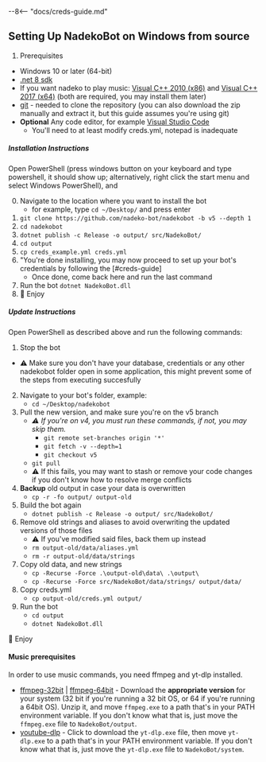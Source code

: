 --8<-- "docs/creds-guide.md"

## Setting Up NadekoBot on Windows from source

1. Prerequisites

- Windows 10 or later (64-bit)
- [.net 8 sdk](https://dotnet.microsoft.com/download/dotnet/8.0)
- If you want nadeko to play music: [Visual C++ 2010 (x86)] and [Visual C++ 2017 (x64)] (both are required, you may install them later)
- [git](https://git-scm.com/downloads) - needed to clone the repository (you can also download the zip manually and extract it, but this guide assumes you're using git)
- **Optional** Any code editor, for example [Visual Studio Code](https://code.visualstudio.com/Download)
    - You'll need to at least modify creds.yml, notepad is inadequate


##### Installation Instructions

Open PowerShell (press windows button on your keyboard and type powershell, it should show up; alternatively, right click the start menu and select Windows PowerShell), and


0. Navigate to the location where you want to install the bot
    - for example, type `cd ~/Desktop/` and press enter
1. `git clone https://github.com/nadeko-bot/nadekobot -b v5 --depth 1`
2. `cd nadekobot`
3. `dotnet publish -c Release -o output/ src/NadekoBot/`
4. `cd output`
5. `cp creds_example.yml creds.yml`
6. "You're done installing, you may now proceed to set up your bot's credentials by following the [#creds-guide]
    - Once done, come back here and run the last command
8. Run the bot `dotnet NadekoBot.dll`
9. 🎉 Enjoy

##### Update Instructions

Open PowerShell as described above and run the following commands:

1. Stop the bot
  - ⚠️ Make sure you don't have your database, credentials or any other nadekobot folder open in some application, this might prevent some of the steps from executing succesfully
2. Navigate to your bot's folder, example:
    - `cd ~/Desktop/nadekobot`
3. Pull the new version, and make sure you're on the v5 branch
    - *⚠️ If you're on v4, you must run these commands, if not, you may skip them.*
        - `git remote set-branches origin '*'`
        - `git fetch -v --depth=1`
        - `git checkout v5`
    - `git pull`
    - ⚠️ If this fails, you may want to stash or remove your code changes if you don't know how to resolve merge conflicts
4. **Backup** old output in case your data is overwritten
    - `cp -r -fo output/ output-old`
5. Build the bot again
    - `dotnet publish -c Release -o output/ src/NadekoBot/`
6. Remove old strings and aliases to avoid overwriting the updated versions of those files
    - ⚠ If you've modified said files, back them up instead
    - `rm output-old/data/aliases.yml`
    - `rm -r output-old/data/strings`
7. Copy old data, and new strings
    - `cp -Recurse -Force .\output-old\data\ .\output\`
    - `cp -Recurse -Force src/NadekoBot/data/strings/ output/data/`
8. Copy creds.yml
    - `cp output-old/creds.yml output/`
9. Run the bot
    - `cd output`
    - `dotnet NadekoBot.dll`

🎉 Enjoy

#### Music prerequisites
In order to use music commands, you need ffmpeg and yt-dlp installed.
- [ffmpeg-32bit] | [ffmpeg-64bit] - Download the **appropriate version** for your system (32 bit if you're running a 32 bit OS, or 64 if you're running a 64bit OS). Unzip it, and move `ffmpeg.exe` to a path that's in your PATH environment variable. If you don't know what that is, just move the `ffmpeg.exe` file to `NadekoBot/output`.
- [youtube-dlp] - Click to download the `yt-dlp.exe` file, then move `yt-dlp.exe` to a path that's in your PATH environment variable. If you don't know what that is, just move the `yt-dlp.exe` file to `NadekoBot/system`.

[Updater]: https://dl.nadeko.bot/v3/
[Notepad++]: https://notepad-plus-plus.org/
[.net]: https://dotnet.microsoft.com/download/dotnet/8.0
[Redis]: https://github.com/MicrosoftArchive/redis/releases/download/win-3.0.504/Redis-x64-3.0.504.msi
[Visual C++ 2010 (x86)]: https://download.microsoft.com/download/1/6/5/165255E7-1014-4D0A-B094-B6A430A6BFFC/vcredist_x86.exe
[Visual C++ 2017 (x64)]: https://aka.ms/vs/15/release/vc_redist.x64.exe
[ffmpeg-32bit]: https://cdn.nadeko.bot/dl/ffmpeg-32.zip
[ffmpeg-64bit]: https://cdn.nadeko.bot/dl/ffmpeg-64.zip
[youtube-dlp]: https://github.com/yt-dlp/yt-dlp/releases
